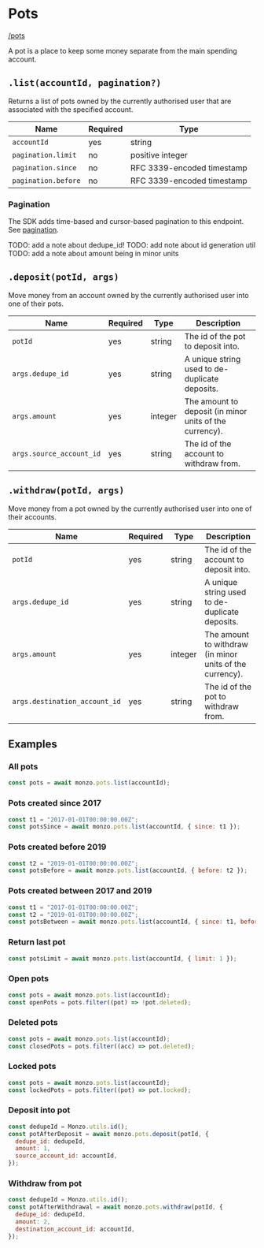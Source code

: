 # Pots

[/pots](https://docs.monzo.com/#pots)

A pot is a place to keep some money separate from the main spending account.

## `.list(accountId, pagination?)`

Returns a list of pots owned by the currently authorised user that are associated with the specified account.

| Name                | Required | Type                       |
| ------------------- | -------- | -------------------------- |
| `accountId`         | yes      | string                     |
| `pagination.limit`  | no       | positive integer           |
| `pagination.since`  | no       | RFC 3339-encoded timestamp |
| `pagination.before` | no       | RFC 3339-encoded timestamp |

### Pagination

The SDK adds time-based and cursor-based pagination to this endpoint.
See [pagination](pagination.md).

TODO: add a note about dedupe_id!
TODO: add note about id generation util
TODO: add a note about amount being in minor units

## `.deposit(potId, args)`

Move money from an account owned by the currently authorised user into one of their pots.

| Name                     | Required | Type    | Description                                             |
| ------------------------ | -------- | ------- | ------------------------------------------------------- |
| `potId`                  | yes      | string  | The id of the pot to deposit into.                      |
| `args.dedupe_id`         | yes      | string  | A unique string used to de-duplicate deposits.          |
| `args.amount`            | yes      | integer | The amount to deposit (in minor units of the currency). |
| `args.source_account_id` | yes      | string  | The id of the account to withdraw from.                 |

## `.withdraw(potId, args)`

Move money from a pot owned by the currently authorised user into one of their accounts.

| Name                          | Required | Type    | Description                                              |
| ----------------------------- | -------- | ------- | -------------------------------------------------------- |
| `potId`                       | yes      | string  | The id of the account to deposit into.                   |
| `args.dedupe_id`              | yes      | string  | A unique string used to de-duplicate deposits.           |
| `args.amount`                 | yes      | integer | The amount to withdraw (in minor units of the currency). |
| `args.destination_account_id` | yes      | string  | The id of the pot to withdraw from.                      |

## Examples

### All pots

```javascript
const pots = await monzo.pots.list(accountId);
```

### Pots created since 2017

```javascript
const t1 = "2017-01-01T00:00:00.00Z";
const potsSince = await monzo.pots.list(accountId, { since: t1 });
```

### Pots created before 2019

```javascript
const t2 = "2019-01-01T00:00:00.00Z";
const potsBefore = await monzo.pots.list(accountId, { before: t2 });
```

### Pots created between 2017 and 2019

```javascript
const t1 = "2017-01-01T00:00:00.00Z";
const t2 = "2019-01-01T00:00:00.00Z";
const potsBetween = await monzo.pots.list(accountId, { since: t1, before: t2 });
```

### Return last pot

```javascript
const potsLimit = await monzo.pots.list(accountId, { limit: 1 });
```

### Open pots

```javascript
const pots = await monzo.pots.list(accountId);
const openPots = pots.filter((pot) => !pot.deleted);
```

### Deleted pots

```javascript
const pots = await monzo.pots.list(accountId);
const closedPots = pots.filter((acc) => pot.deleted);
```

### Locked pots

```javascript
const pots = await monzo.pots.list(accountId);
const lockedPots = pots.filter((pot) => pot.locked);
```

### Deposit into pot

```javascript
const dedupeId = Monzo.utils.id();
const potAfterDeposit = await monzo.pots.deposit(potId, {
  dedupe_id: dedupeId,
  amount: 1,
  source_account_id: accountId,
});
```

### Withdraw from pot

```javascript
const dedupeId = Monzo.utils.id();
const potAfterWithdrawal = await monzo.pots.withdraw(potId, {
  dedupe_id: dedupeId,
  amount: 2,
  destination_account_id: accountId,
});
```
